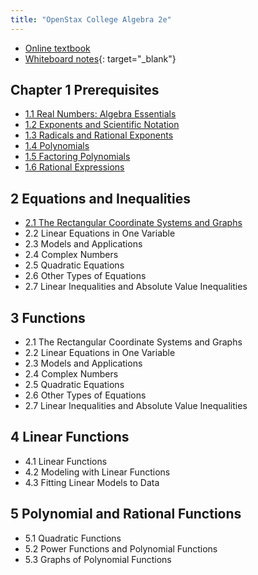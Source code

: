 ```yaml
---
title: "OpenStax College Algebra 2e"
---
```


- [Online textbook](https://openstax.org/books/college-algebra-2e/pages/1-introduction-to-prerequisites)
- [Whiteboard notes](https://1drv.ms/o/c/c4097c61e06a2b97/EpojsyS4IFdOp0qZoDZdHikBZAinLWQ3ncbWjBZVKo0vtQ?e=5egVmL){: target="_blank"}

## Chapter 1 Prerequisites

- [1.1 Real Numbers: Algebra Essentials](./1-1-real-numbers-algebra-essentials.md)
- [1.2 Exponents and Scientific Notation](./1-2-exponents-and-scientific-notation.md)
- [1.3 Radicals and Rational Exponents](./1-3-radicals-and-rational-exponents.md)
- [1.4 Polynomials](./1-4-polynomials.md)
- [1.5 Factoring Polynomials](./1-5-factoring-polynomials.md)
- [1.6 Rational Expressions](./1-6-rational-expressions.md)

## 2 Equations and Inequalities

- [2.1 The Rectangular Coordinate Systems and Graphs](./2-1-the-rectangular-coordinate-systems-and-graphs.md)
- 2.2 Linear Equations in One Variable
- 2.3 Models and Applications
- 2.4 Complex Numbers
- 2.5 Quadratic Equations
- 2.6 Other Types of Equations
- 2.7 Linear Inequalities and Absolute Value Inequalities

## 3 Functions

- 2.1 The Rectangular Coordinate Systems and Graphs
- 2.2 Linear Equations in One Variable
- 2.3 Models and Applications
- 2.4 Complex Numbers
- 2.5 Quadratic Equations
- 2.6 Other Types of Equations
- 2.7 Linear Inequalities and Absolute Value Inequalities

## 4 Linear Functions

- 4.1 Linear Functions
- 4.2 Modeling with Linear Functions
- 4.3 Fitting Linear Models to Data

## 5 Polynomial and Rational Functions

- 5.1 Quadratic Functions
- 5.2 Power Functions and Polynomial Functions
- 5.3 Graphs of Polynomial Functions
